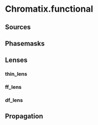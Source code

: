 # Chromatix.functional


## Sources

## Phasemasks


## Lenses
### thin_lens
### ff_lens
### df_lens


## Propagation
